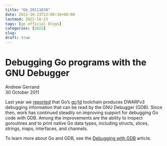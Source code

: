 ```yaml
---
title: "Gb_20111030"
date: 2022-10-23T23:00:34+08:00
lastmod: 2022-10-23
tags: [go official blogs]
categories: [2022]
slug: 
draft: true
---
```

# Debugging Go programs with the GNU Debugger

Andrew Gerrand  
30 October 2011

Last year we [reported](https://blog.golang.org/2010/11/debugging-go-code-status-report.html) that Go’s [gc](https://go.dev/cmd/gc/)/[ld](https://go.dev/cmd/6l/) toolchain produces DWARFv3 debugging information that can be read by the GNU Debugger (GDB). Since then, work has continued steadily on improving support for debugging Go code with GDB. Among the improvements are the ability to inspect goroutines and to print native Go data types, including structs, slices, strings, maps, interfaces, and channels.

To learn more about Go and GDB, see the [Debugging with GDB](https://go.dev/doc/debugging_with_gdb.html) article.
